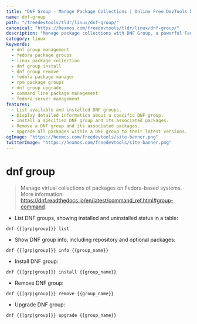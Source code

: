 ```yaml
---
title: "DNF Group - Manage Package Collections | Online Free DevTools by Hexmos"
name: dnf-group
path: "/freedevtools/tldr/linux/dnf-group/"
canonical: "https://hexmos.com/freedevtools/tldr/linux/dnf-group/"
description: "Manage package collections with DNF Group, a powerful Fedora package manager.  Install, remove, and upgrade groups of packages effortlessly. Free online tool, no registration required."
category: linux
keywords:
  - dnf group management
  - fedora package groups
  - linux package collection
  - dnf group install
  - dnf group remove
  - fedora package manager
  - rpm package groups
  - dnf group upgrade
  - command line package management
  - fedora server management
features:
  - List available and installed DNF groups.
  - Display detailed information about a specific DNF group.
  - Install a specified DNF group and its associated packages.
  - Remove a DNF group and its associated packages.
  - Upgrade all packages within a DNF group to their latest versions.
ogImage: "https://hexmos.com/freedevtools/site-banner.png"
twitterImage: "https://hexmos.com/freedevtools/site-banner.png"
---
```


# dnf group

> Manage virtual collections of packages on Fedora-based systems.
> More information: <https://dnf.readthedocs.io/en/latest/command_ref.html#group-command>.

- List DNF groups, showing installed and uninstalled status in a table:

`dnf {{[grp|group]}} list`

- Show DNF group info, including repository and optional packages:

`dnf {{[grp|group]}} info {{group_name}}`

- Install DNF group:

`dnf {{[grp|group]}} install {{group_name}}`

- Remove DNF group:

`dnf {{[grp|group]}} remove {{group_name}}`

- Upgrade DNF group:

`dnf {{[grp|group]}} upgrade {{group_name}}`
